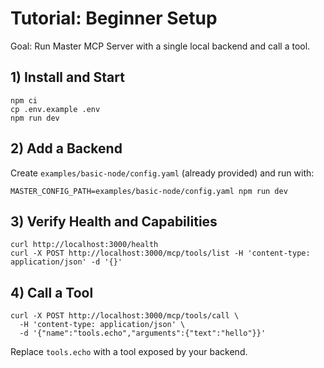 # Tutorial: Beginner Setup

Goal: Run Master MCP Server with a single local backend and call a tool.

## 1) Install and Start

```
npm ci
cp .env.example .env
npm run dev
```

## 2) Add a Backend

Create `examples/basic-node/config.yaml` (already provided) and run with:

```
MASTER_CONFIG_PATH=examples/basic-node/config.yaml npm run dev
```

## 3) Verify Health and Capabilities

```
curl http://localhost:3000/health
curl -X POST http://localhost:3000/mcp/tools/list -H 'content-type: application/json' -d '{}'
```

## 4) Call a Tool

```
curl -X POST http://localhost:3000/mcp/tools/call \
  -H 'content-type: application/json' \
  -d '{"name":"tools.echo","arguments":{"text":"hello"}}'
```

Replace `tools.echo` with a tool exposed by your backend.

